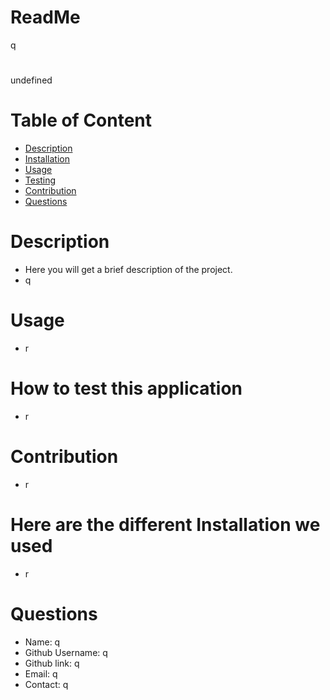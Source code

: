 
  # ReadMe
   q

  # 


  undefined
  
# Table of Content
  - [Description](#description)
  - [Installation](#installation)
  - [Usage](#usage)
  - [Testing](#test)
  - [Contribution](#contribution)
  - [Questions](#question)
  
# Description
  -   Here you will get a brief description of the project.
  - q
  
# Usage
  - r
  
# How to test this application
  - r
  
# Contribution
  -  r
  
# Here are the different Installation we used
 - r
  
# Questions
  - Name: q
  - Github Username: q
  - Github link: q
  - Email: q
  - Contact: q
  